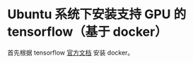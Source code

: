 # Ubuntu 系统下安装支持 GPU 的 tensorflow（基于 docker）

首先根据 tensorflow [官方文档](https://tensorflow.google.cn/install/docker) 安装 docker。
